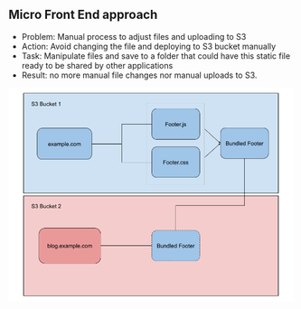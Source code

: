 ## Micro Front End approach

- Problem: Manual process to adjust files and uploading to S3
- Action: Avoid changing the file and deploying to S3 bucket manually
- Task: Manipulate files and save to a folder that could have this static file ready to be shared by other applications
- Result: no more manual file changes nor manual uploads to S3.

![Diagram](Micro-FE.png)
